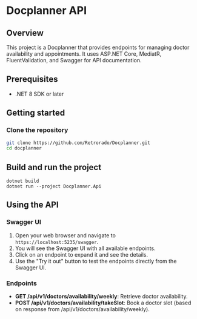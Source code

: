 # Docplanner API

## Overview
This project is a Docplanner that provides endpoints for managing doctor availability and appointments. It uses ASP.NET Core, MediatR, FluentValidation, and Swagger for API documentation.

## Prerequisites
- .NET 8 SDK or later

## Getting started

### Clone the repository
```sh
git clone https://github.com/Retrorado/Docplanner.git
cd docplanner
```

## Build and run the project
```
dotnet build
dotnet run --project Docplanner.Api
```
## Using the API

### Swagger UI
1. Open your web browser and navigate to `https://localhost:5235/swagger`.
2. You will see the Swagger UI with all available endpoints.
3. Click on an endpoint to expand it and see the details.
4. Use the "Try it out" button to test the endpoints directly from the Swagger UI.

### Endpoints
- **GET /api/v1/doctors/availability/weekly**: Retrieve doctor availability.
- **POST /api/v1/doctors/availability/takeSlot**: Book a doctor slot (based on response from /api/v1/doctors/availability/weekly).


